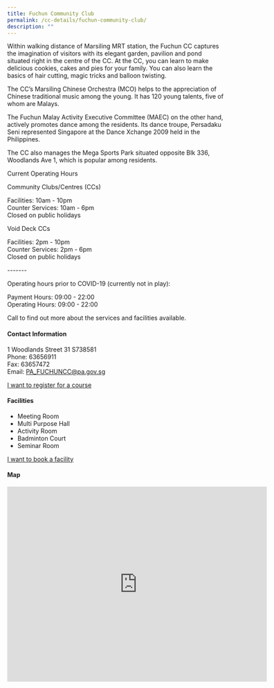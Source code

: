 ```yaml
---
title: Fuchun Community Club
permalink: /cc-details/fuchun-community-club/
description: ""
---
```

Within walking distance of Marsiling MRT station, the Fuchun CC captures the imagination of visitors with its elegant garden, pavilion and pond situated right in the centre of the CC. At the CC, you can learn to make delicious cookies, cakes and pies for your family. You can also learn the basics of hair cutting, magic tricks and balloon twisting.

The CC’s Marsiling Chinese Orchestra (MCO) helps to the appreciation of Chinese traditional music among the young. It has 120 young talents, five of whom are Malays.

The Fuchun Malay Activity Executive Committee (MAEC) on the other hand, actively promotes dance among the residents. Its dance troupe, Persadaku Seni represented Singapore at the Dance Xchange 2009 held in the Philippines.

The CC also manages the Mega Sports Park situated opposite Blk 336, Woodlands Ave 1, which is popular among residents.

Current Operating Hours  
  
Community Clubs/Centres (CCs)  
  
Facilities: 10am - 10pm  
Counter Services: 10am - 6pm  
Closed on public holidays  
  
Void Deck CCs  
  
Facilities: 2pm - 10pm  
Counter Services: 2pm - 6pm  
Closed on public holidays  
  
\-------  
  
Operating hours prior to COVID-19 (currently not in play):

Payment Hours: 09:00 - 22:00  
Operating Hours: 09:00 - 22:00

Call to find out more about the services and facilities available.

#### Contact Information

1 Woodlands Street 31 S738581  
Phone: 63656911  
Fax: 63657472  
Email: [PA\_FUCHUNCC@pa.gov.sg](mailto:PA_FUCHUNCC@pa.gov.sg)  

[I want to register for a course](https://www.onepa.gov.sg/)

#### Facilities

*   Meeting Room
*   Multi Purpose Hall
*   Activity Room
*   Badminton Court
*   Seminar Room

[I want to book a facility](https://www.onepa.gov.sg/)

#### Map
<iframe src="https://www.google.com/maps/embed?pb=!1m18!1m12!1m3!1d1994.2871778412693!2d103.7740603078604!3d1.430791581113985!2m3!1f0!2f0!3f0!3m2!1i1024!2i768!4f13.1!3m3!1m2!1s0x31da124d4d32dc8b%3A0xf8dccaf25fa8bb7e!2sFuchun%20Community%20Club!5e0!3m2!1sen!2ssg!4v1662012983210!5m2!1sen!2ssg" width="600" height="450" style="border:0;" allowfullscreen="" loading="lazy" ></iframe>